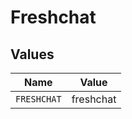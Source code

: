 # Freshchat


## Values

| Name        | Value       |
| ----------- | ----------- |
| `FRESHCHAT` | freshchat   |